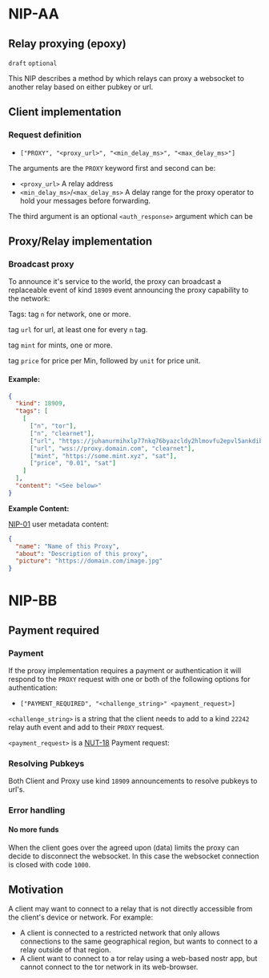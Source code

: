 NIP-AA
======

Relay proxying (epoxy)
-----------------------------------

`draft` `optional`

This NIP describes a method by which relays can proxy a websocket to another relay based on either pubkey or url.

## Client implementation

### Request definition
- `["PROXY", "<proxy_url>", "<min_delay_ms>", "<max_delay_ms>"]`

The arguments are the `PROXY` keyword first and second can be:

- `<proxy_url>` A relay address
- `<min_delay_ms>`/`<max_delay_ms>` A delay range for the proxy operator to hold your messages before forwarding.

The third argument is an optional `<auth_response>` argument which can be

## Proxy/Relay implementation

### Broadcast proxy

To announce it's service to the world, the proxy can broadcast a replaceable event of kind `18909` event announcing the proxy capability to the network:

Tags:
tag `n` for network, one or more.

tag `url` for url, at least one for every `n` tag.

tag `mint` for mints, one or more.

tag `price` for price per Min, followed by `unit` for price unit.

#### Example:

```json
{
  "kind": 18909,
  "tags": [
    [
      ["n", "tor"],
      ["n", "clearnet"],
      ["url", "https://juhanurmihxlp77nkq76byazcldy2hlmovfu2epvl5ankdibsot4csyd.onion/", "tor"],
      ["url", "wss://proxy.domain.com", "clearnet"],
      ["mint", "https://some.mint.xyz", "sat"],
      ["price", "0.01", "sat"]
    ]
  ],
  "content": "<See below>"
}
```

**Example Content:**

[NIP-01](https://github.com/nostr-protocol/nips/blob/master/01.md#kinds) user metadata content:
```json
{
  "name": "Name of this Proxy",
  "about": "Description of this proxy",
  "picture": "https://domain.com/image.jpg"
}
```


NIP-BB
======

Payment required
-----------------------------------


### Payment

If the proxy implementation requires a payment or authentication it will respond to the `PROXY` request with one or both of the following options for authentication:

- `["PAYMENT_REQUIRED", "<challenge_string>" <payment_request>]`

`<challenge_string>` is a string that the client needs to add to a kind `22242` relay auth event and add to their `PROXY` request.

`<payment_request>` is a [NUT-18](https://github.com/cashubtc/nuts/blob/main/18.md) Payment request:

### Resolving Pubkeys

Both Client and Proxy use kind `18909` announcements to resolve pubkeys to url's.

### Error handling

#### No more funds
When the client goes over the agreed upon (data) limits the proxy can decide to disconnect the websocket.
In this case the websocket connection is closed with code `1000`.




## Motivation
A client may want to connect to a relay that is not directly accessible from the client's device or network. For example:

- A client is connected to a restricted network that only allows connections to the same geographical region, but wants to connect to a relay outside of that region.
- A client want to connect to a tor relay using a web-based nostr app, but cannot connect to the tor network in its web-browser.